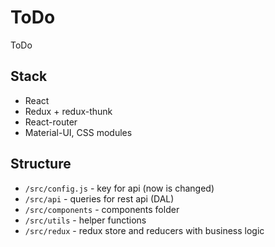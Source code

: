 # ToDo

ToDo

## Stack

- React
- Redux + redux-thunk
- React-router
- Material-UI, CSS modules

## Structure

- `/src/config.js` - key for api (now is changed)
- `/src/api` - queries for rest api (DAL)
- `/src/components` - components folder
- `/src/utils` - helper functions
- `/src/redux` - redux store and reducers with business logic
